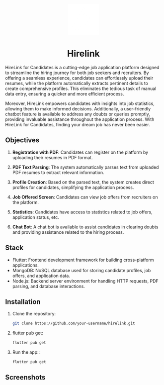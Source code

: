 <div style="text-align:center;">
    <img src="assets/inverted_logo.png" alt="Logo" height="100" width="100"> <h1>Hirelink</h1>
</div>


HireLink for Candidates is a cutting-edge job application platform designed to streamline the hiring journey for both job seekers and recruiters. By offering a seamless experience, candidates can effortlessly upload their resumes, while the platform automatically extracts pertinent details to create comprehensive profiles. This eliminates the tedious task of manual data entry, ensuring a quicker and more efficient process.

Moreover, HireLink empowers candidates with insights into job statistics, allowing them to make informed decisions. Additionally, a user-friendly chatbot feature is available to address any doubts or queries promptly, providing invaluable assistance throughout the application process. With HireLink for Candidates, finding your dream job has never been easier.

## Objectives

1. **Registration with PDF**: Candidates can register on the platform by uploading their resumes in PDF format.
   
2. **PDF Text Parsing**: The system automatically parses text from uploaded PDF resumes to extract relevant information.

3. **Profile Creation**: Based on the parsed text, the system creates direct profiles for candidates, simplifying the application process.

4. **Job Offered Screen**: Candidates can view job offers from recruiters on the platform.

5. **Statistics**: Candidates have access to statistics related to job offers, application status, etc.

6. **Chat Bot**: A chat bot is available to assist candidates in clearing doubts and providing assistance related to the hiring process.

## Stack

- Flutter: Frontend development framework for building cross-platform applications.
- MongoDB: NoSQL database used for storing candidate profiles, job offers, and application data.
- Node.js: Backend server environment for handling HTTP requests, PDF parsing, and database interactions.

## Installation

1. Clone the repository:

   ```bash
   git clone https://github.com/your-username/hirelink.git

2. flutter pub get:

   ```bash
   flutter pub get

3. Run the app::

   ```bash
   flutter pub get

## Screenshots
